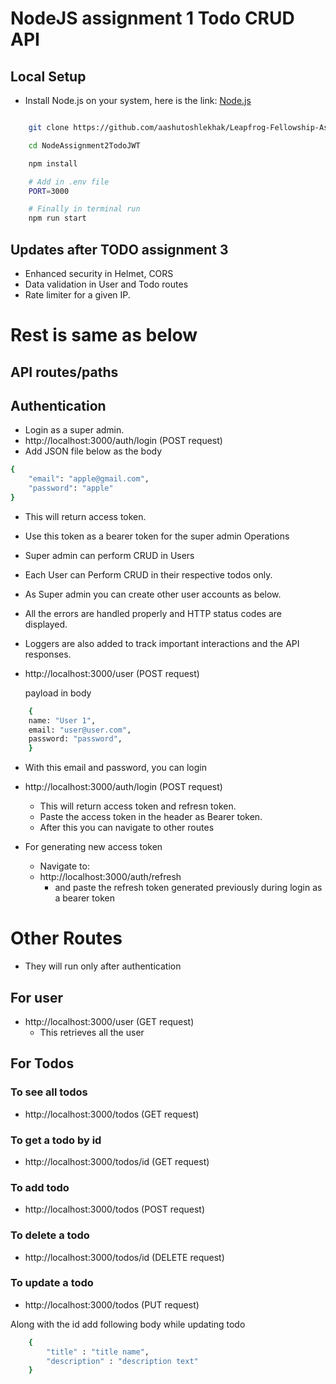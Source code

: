 # NodeJS assignment 1 Todo CRUD API

## Local Setup

- Install Node.js on your system, here is the link:
  [Node.js](https://nodejs.org/en)

```sh

    git clone https://github.com/aashutoshlekhak/Leapfrog-Fellowship-Assignments.git

    cd NodeAssignment2TodoJWT

    npm install

    # Add in .env file
    PORT=3000

    # Finally in terminal run
    npm run start

```

## Updates after TODO assignment 3
* Enhanced security in Helmet, CORS
* Data validation in User and Todo routes
* Rate limiter for a given IP.

# Rest is same as below
## API routes/paths
## Authentication

- Login as a super admin.
- http://localhost:3000/auth/login (POST request)
- Add JSON file below as the body

```sh
{
    "email": "apple@gmail.com",
    "password": "apple"
}

```
- This will return access token. 
- Use this token as a bearer token for the super admin Operations
- Super admin can perform CRUD in Users
- Each User can Perform CRUD in their respective todos only. 

- As Super admin you can create other user accounts as below.
- All the errors are handled properly and HTTP status codes are displayed. 
- Loggers are also added to track important interactions and the API responses. 


- http://localhost:3000/user (POST request)

  payload in body

```sh
    {
    name: "User 1",
    email: "user@user.com",
    password: "password",
    }
```

- With this email and password, you can login
- http://localhost:3000/auth/login (POST request)

  - This will return access token and refresn token.
  - Paste the access token in the header as Bearer token.
  - After this you can navigate to other routes

- For generating new access token
  - Navigate to:
  - http://localhost:3000/auth/refresh
    - and paste the refresh token generated previously during login as a bearer token

# Other Routes

- They will run only after authentication

## For user

- http://localhost:3000/user (GET request)
  - This retrieves all the user

## For Todos

### To see all todos

- http://localhost:3000/todos (GET request)

### To get a todo by id

- http://localhost:3000/todos/id (GET request)

### To add todo

- http://localhost:3000/todos (POST request)

### To delete a todo

- http://localhost:3000/todos/id (DELETE request)

### To update a todo

- http://localhost:3000/todos (PUT request)

Along with the id add following body while updating todo

```sh
    {
        "title" : "title name",
        "description" : "description text"
    }
```

